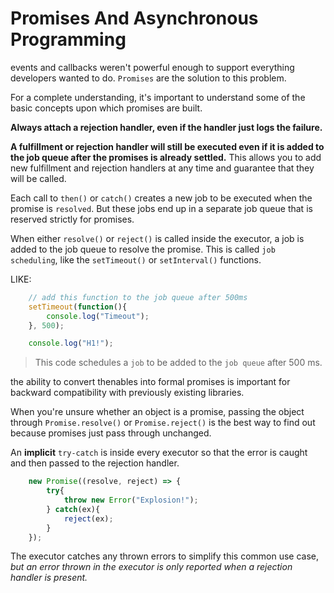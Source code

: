 

# Promises And Asynchronous Programming


events and callbacks weren't powerful enough to support everything developers wanted to do. `Promises` are the solution to this problem.


For a complete understanding, it's important to understand some of the basic concepts upon which promises are built.


**Always attach a rejection handler, even if the handler just logs the failure.**

**A fulfillment or rejection handler will still be executed even if it is added to the job queue after the promises is already settled.** This allows you to add new fulfillment and rejection handlers at any time and guarantee that they will be called.



Each call to `then()` or `catch()` creates a new job to be executed when the promise is `resolved`. But these jobs end up in a separate job queue that is reserved strictly for promises.


When either `resolve()` or `reject()` is called inside the executor, a job is added to the job queue to resolve the promise. This is called `job scheduling`, like the `setTimeout()` or `setInterval()` functions.


LIKE:
``` javascript
    // add this function to the job queue after 500ms 
    setTimeout(function(){
        console.log("Timeout");
    }, 500);

    console.log("H1!");

```
> This code schedules a `job` to be added to the `job queue` after 500 ms.


the ability to convert thenables into formal promises is important for backward compatibility with previously existing libraries.

When you're unsure whether an object is a promise, passing the object through `Promise.resolve()` or `Promise.reject()` is the best way to find out because promises just pass through unchanged.

An **implicit** `try-catch` is inside every executor so that the error is caught and then passed to the rejection handler.
``` javascript
    new Promise((resolve, reject) => {
        try{
            throw new Error("Explosion!");
        } catch(ex){
            reject(ex);
        }    
    });

```
The executor catches any thrown errors to simplify this common use case, *but an error thrown in the executor is only reported when a rejection handler is present.*






